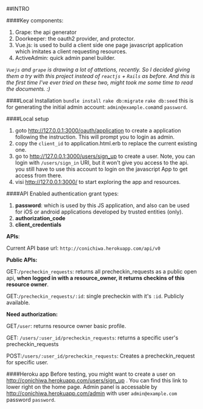 ##INTRO

####Key components:
1. Grape: the api generator
2. Doorkeeper: the oauth2 provider, and protector.
3. Vue.js: is used to build a client side one page javascript application which imitates a client requesting resources.
4. ActiveAdmin: quick admin panel builder.

*`Vuejs` and `grape` is drawing a lot of attetions, recently. So I decided giving them a try with this project instead of `reactjs` + `Rails` as before. And this is the first time I've ever tried on these two, might took me some time to read the documents. :)*

####Local Installation 
`bundle install`
`rake db:migrate`
`rake db:seed` this is for generating the initial admin account: `admin@example.com`and `password`.

####Local setup
1. goto http://127.0.0.1:3000/oauth/application to create a application following the instruction. This will prompt you to login as admin.
2. copy the `client_id` to application.html.erb to replace the current existing one.
3. go to http://127.0.0.1:3000/users/sign_up to create a user. Note, you can login with `/users/sign_in` URI, but it won't give you access to the api. you still have to use this account to login on the javascript App to get access from there.
4. visi http://127.0.0.1:3000/ to start exploring the app and resources.

####API 
Enabled authentication grant types:

1. **password**: which is used by this JS application, and also can be used for iOS or android applications developed by trusted entities (only).
2. **authorization_code**
3. **client_credentials**

**APIs**:

Current API base url: `http://conichiwa.herokuapp.com/api/v0`

**Public APIs:**

GET:`/precheckin_requests`: returns all precheckin_requests as a public open api, **when logged in with a resource_owner, it returns checkins of this resource owner**.

GET:`/precheckin_requests/:id`: single precheckin with it's `:id`. Publicly available.

**Need authorization:**

GET`/user`: returns resource owner basic profile.

GET: `/users/:user_id/precheckin_requests`: returns a specific user's precheckin_requests

POST:`/users/:user_id/precheckin_requests`: Creates a precheckin_request for specific user.

####Heroku app
Before testing, you might want to create a user on http://conichiwa.herokuapp.com/users/sign_up . You can find this link to lower right on the home page. Admin panel is accessable by http://conichiwa.herokuapp.com/admin with user `admin@example.com` password `password`.
